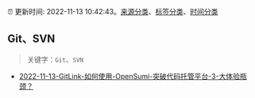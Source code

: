 :alarm_clock: 更新时间: 2022-11-13 10:42:43。[来源分类](../README.md)、[标签分类](../TAGS.md)、[时间分类](../TIMELINE.md)

## Git、SVN


> 关键字：`Git`、`SVN`



- [2022-11-13-GitLink-如何使用-OpenSumi-突破代码托管平台-3-大体验瓶颈？](https://toutiao.io/k/ytxvzma) 